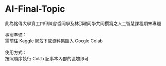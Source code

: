 # AI-Final-Topic
此為銘傳大學資工四甲陳睿哲同學及林頂曜同學共同撰寫之人工智慧課程期末專題<br>
<br>
事前準備：<br>
需前往 Kaggle 網站下載資料集匯入 Google Colab <br>
<br>
使用方式：<br>
按照順序執行 Colab 記事本內部的區塊即可 <br>
